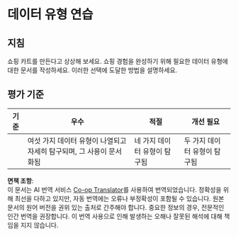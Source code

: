 <!--
CO_OP_TRANSLATOR_METADATA:
{
  "original_hash": "3869244ceda606c4969d8cdd82679867",
  "translation_date": "2025-08-23T22:49:18+00:00",
  "source_file": "2-js-basics/1-data-types/assignment.md",
  "language_code": "ko"
}
-->
# 데이터 유형 연습

## 지침

쇼핑 카트를 만든다고 상상해 보세요. 쇼핑 경험을 완성하기 위해 필요한 데이터 유형에 대한 문서를 작성하세요. 이러한 선택에 도달한 방법을 설명하세요.

## 평가 기준

기준 | 우수 | 적절 | 개선 필요
--- | --- | --- | --- |
||여섯 가지 데이터 유형이 나열되고 자세히 탐구되며, 그 사용이 문서화됨|네 가지 데이터 유형이 탐구됨|두 가지 데이터 유형이 탐구됨|

**면책 조항**:  
이 문서는 AI 번역 서비스 [Co-op Translator](https://github.com/Azure/co-op-translator)를 사용하여 번역되었습니다. 정확성을 위해 최선을 다하고 있지만, 자동 번역에는 오류나 부정확성이 포함될 수 있습니다. 원본 문서의 원어 버전을 권위 있는 출처로 간주해야 합니다. 중요한 정보의 경우, 전문적인 인간 번역을 권장합니다. 이 번역 사용으로 인해 발생하는 오해나 잘못된 해석에 대해 책임을 지지 않습니다.